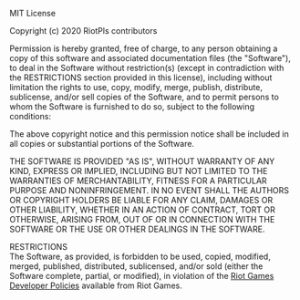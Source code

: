 MIT License

Copyright (c) 2020 RiotPls contributors

Permission is hereby granted, free of charge, to any person obtaining a copy
of this software and associated documentation files (the "Software"), to deal
in the Software without restriction(s) (except in contradiction with the RESTRICTIONS section provided in this license), including without limitation the rights
to use, copy, modify, merge, publish, distribute, sublicense, and/or sell
copies of the Software, and to permit persons to whom the Software is
furnished to do so, subject to the following conditions:

The above copyright notice and this permission notice shall be included in all
copies or substantial portions of the Software.

THE SOFTWARE IS PROVIDED "AS IS", WITHOUT WARRANTY OF ANY KIND, EXPRESS OR
IMPLIED, INCLUDING BUT NOT LIMITED TO THE WARRANTIES OF MERCHANTABILITY,
FITNESS FOR A PARTICULAR PURPOSE AND NONINFRINGEMENT. IN NO EVENT SHALL THE
AUTHORS OR COPYRIGHT HOLDERS BE LIABLE FOR ANY CLAIM, DAMAGES OR OTHER
LIABILITY, WHETHER IN AN ACTION OF CONTRACT, TORT OR OTHERWISE, ARISING FROM,
OUT OF OR IN CONNECTION WITH THE SOFTWARE OR THE USE OR OTHER DEALINGS IN THE
SOFTWARE.

RESTRICTIONS  
The Software, as provided, is forbidden to be used, copied, modified, merged, published, distributed, sublicensed, and/or sold
(either the Software complete, partial, or modified), in violation of the [Riot Games Developer Policies](https://developer.riotgames.com/policies/general) available from Riot Games.
